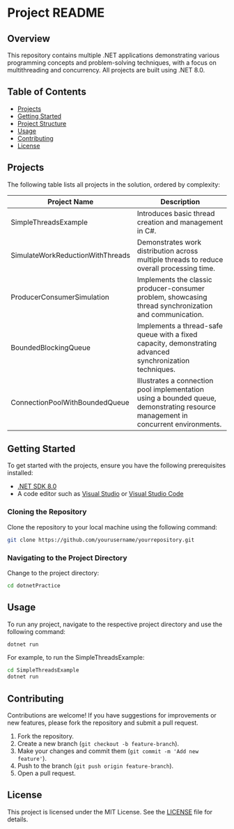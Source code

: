 # Project README

## Overview

This repository contains multiple .NET applications demonstrating various programming concepts and problem-solving techniques, with a focus on multithreading and concurrency. All projects are built using .NET 8.0.

## Table of Contents

- [Projects](#projects)
- [Getting Started](#getting-started)
- [Project Structure](#project-structure)
- [Usage](#usage)
- [Contributing](#contributing)
- [License](#license)

## Projects

The following table lists all projects in the solution, ordered by complexity:

| Project Name | Description |
|--------------|-------------|
| SimpleThreadsExample | Introduces basic thread creation and management in C#. |
| SimulateWorkReductionWithThreads | Demonstrates work distribution across multiple threads to reduce overall processing time. |
| ProducerConsumerSimulation | Implements the classic producer-consumer problem, showcasing thread synchronization and communication. |
| BoundedBlockingQueue | Implements a thread-safe queue with a fixed capacity, demonstrating advanced synchronization techniques. |
| ConnectionPoolWithBoundedQueue | Illustrates a connection pool implementation using a bounded queue, demonstrating resource management in concurrent environments. |

## Getting Started

To get started with the projects, ensure you have the following prerequisites installed:

- [.NET SDK 8.0](https://dotnet.microsoft.com/download/dotnet/8.0)
- A code editor such as [Visual Studio](https://visualstudio.microsoft.com/) or [Visual Studio Code](https://code.visualstudio.com/)

### Cloning the Repository

Clone the repository to your local machine using the following command:

```bash
git clone https://github.com/yourusername/yourrepository.git
```

### Navigating to the Project Directory

Change to the project directory:

```bash
cd dotnetPractice
```


## Usage

To run any project, navigate to the respective project directory and use the following command:

```bash
dotnet run
```

For example, to run the SimpleThreadsExample:

```bash
cd SimpleThreadsExample
dotnet run
```

## Contributing

Contributions are welcome! If you have suggestions for improvements or new features, please fork the repository and submit a pull request.

1. Fork the repository.
2. Create a new branch (`git checkout -b feature-branch`).
3. Make your changes and commit them (`git commit -m 'Add new feature'`).
4. Push to the branch (`git push origin feature-branch`).
5. Open a pull request.

## License

This project is licensed under the MIT License. See the [LICENSE](LICENSE) file for details.
